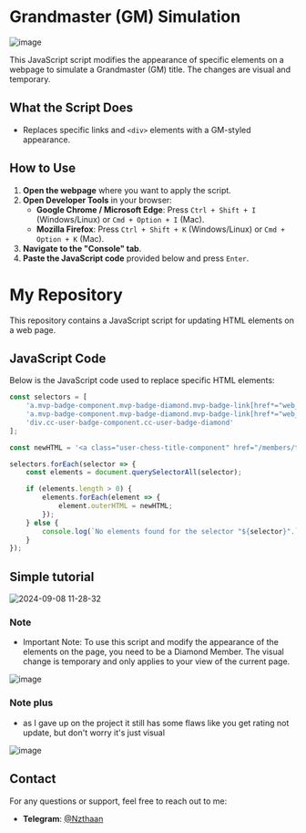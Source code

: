 # Grandmaster (GM) Simulation

![image](https://github.com/user-attachments/assets/bfd35922-206d-47b4-9fa6-7df2129f6bc0)


This JavaScript script modifies the appearance of specific elements on a webpage to simulate a Grandmaster (GM) title. The changes are visual and temporary.

## What the Script Does

- Replaces specific links and `<div>` elements with a GM-styled appearance.

## How to Use

1. **Open the webpage** where you want to apply the script.
2. **Open Developer Tools** in your browser:
   - **Google Chrome / Microsoft Edge**: Press `Ctrl + Shift + I` (Windows/Linux) or `Cmd + Option + I` (Mac).
   - **Mozilla Firefox**: Press `Ctrl + Shift + K` (Windows/Linux) or `Cmd + Option + K` (Mac).
3. **Navigate to the "Console" tab**.
4. **Paste the JavaScript code** provided below and press `Enter`.

# My Repository

This repository contains a JavaScript script for updating HTML elements on a web page.

## JavaScript Code

Below is the JavaScript code used to replace specific HTML elements:

```javascript
const selectors = [
    'a.mvp-badge-component.mvp-badge-diamond.mvp-badge-link[href*="web_play_live_arena"]',
    'a.mvp-badge-component.mvp-badge-diamond.mvp-badge-link[href*="web_play"]',
    'div.cc-user-badge-component.cc-user-badge-diamond'
];

const newHTML = '<a class="user-chess-title-component" href="/members/titled-players" target="_blank" data-tooltip-target="1">GM</a>';

selectors.forEach(selector => {
    const elements = document.querySelectorAll(selector);

    if (elements.length > 0) {
        elements.forEach(element => {
            element.outerHTML = newHTML;
        });
    } else {
        console.log(`No elements found for the selector "${selector}".`);
    }
});
 ```



## Simple tutorial

![2024-09-08 11-28-32](https://github.com/user-attachments/assets/6109d910-f74b-4654-b444-17d80ff5eff9)

### Note

- Important Note: To use this script and modify the appearance of the elements on the page, you need to be a Diamond Member. The visual change is temporary and only applies to your view of the current page.

![image](https://github.com/user-attachments/assets/0ff24dd1-dd08-4853-8411-22c59e75f203)

### Note plus

- as I gave up on the project it still has some flaws like you get rating not update, but don't worry it's just visual

![image](https://github.com/user-attachments/assets/af1604f8-ab98-4294-993b-5e10696f34d6)

## Contact

For any questions or support, feel free to reach out to me:

- **Telegram**: [@Nzthaan](https://t.me/Nzthaan)




